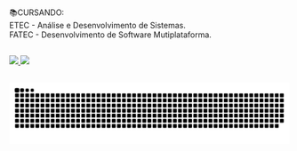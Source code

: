 📚CURSANDO:<br> 
ETEC - Análise e Desenvolvimento de Sistemas.<br>
FATEC - Desenvolvimento de Software Mutiplataforma.

##

<div>
  <a href="https://github.com/Lrd-M">
  <img height="180em" src="https://github-readme-stats.vercel.app/api?username=Lrd-M&show_icons=true&theme=dark&include_all_commits=true&count_private=true"/>
  <img height="180em" src="https://github-readme-stats.vercel.app/api/top-langs/?username=Lrd-M&layout=compact&langs_count=7&theme=dark"/>
</div>
  
##  
  
  ![Snake animation](https://github.com/Lrd-M/Lrd-M/blob/output/github-contribution-grid-snake.svg)
